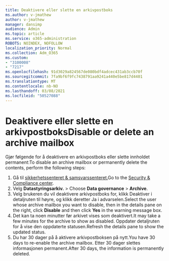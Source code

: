 ```yaml
---
title: Deaktivere eller slette en arkivpostboks
ms.author: v-jmathew
author: v-jmathew
manager: dansimp
audience: Admin
ms.topic: article
ms.service: o365-administration
ROBOTS: NOINDEX, NOFOLLOW
localization_priority: Normal
ms.collection: Adm_O365
ms.custom:
- "3100008"
- "7217"
ms.openlocfilehash: 91d3029a824567de080bdf4adcec431ab3ccb70f
ms.sourcegitcommit: 7fa9bf6f9fc7438791aa9241a440e5be817d4401
ms.translationtype: MT
ms.contentlocale: nb-NO
ms.lasthandoff: 03/08/2021
ms.locfileid: "50527088"
---
```

# <a name="disable-or-delete-an-archive-mailbox"></a><span data-ttu-id="8adef-102">Deaktivere eller slette en arkivpostboks</span><span class="sxs-lookup"><span data-stu-id="8adef-102">Disable or delete an archive mailbox</span></span>

<span data-ttu-id="8adef-103">Gjør følgende for å deaktivere en arkivpostboks eller slette innholdet permanent:</span><span class="sxs-lookup"><span data-stu-id="8adef-103">To disable an archive mailbox or permanently delete the contents, perform the following steps:</span></span>

1. <span data-ttu-id="8adef-104">Gå til [sikkerhetssenteret & samsvarssenteret.]( https://go.microsoft.com/fwlink/p/?linkid=2077143)</span><span class="sxs-lookup"><span data-stu-id="8adef-104">Go to the [Security & Compliance center]( https://go.microsoft.com/fwlink/p/?linkid=2077143).</span></span>
2. <span data-ttu-id="8adef-105">Velg **Datastyringsarkiv.**  >  </span><span class="sxs-lookup"><span data-stu-id="8adef-105">Choose **Data governance** > **Archive**.</span></span>
3. <span data-ttu-id="8adef-106">Velg brukeren du vil deaktivere arkivpostboks for, klikk Deaktiver  i detaljruten  til høyre, og klikk deretter Ja i advarselen.</span><span class="sxs-lookup"><span data-stu-id="8adef-106">Select the user whose archive mailbox you want to disable, then in the details pane on the right, click **Disable** and then click **Yes** in the warning message box.</span></span>
4. <span data-ttu-id="8adef-107">Det kan ta noen minutter før arkivet vises som deaktivert.</span><span class="sxs-lookup"><span data-stu-id="8adef-107">It may take a few minutes for the archive to show as disabled.</span></span> <span data-ttu-id="8adef-108">Oppdater detaljruten for å vise den oppdaterte statusen.</span><span class="sxs-lookup"><span data-stu-id="8adef-108">Refresh the details pane to show the updated status.</span></span>
5. <span data-ttu-id="8adef-109">Du har 30 dager på å aktivere arkivpostboksen på nytt.</span><span class="sxs-lookup"><span data-stu-id="8adef-109">You have 30 days to re-enable the archive mailbox.</span></span> <span data-ttu-id="8adef-110">Etter 30 dager slettes informasjonen permanent.</span><span class="sxs-lookup"><span data-stu-id="8adef-110">After 30 days, the information is permanently deleted.</span></span>
